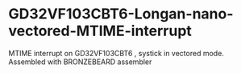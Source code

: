 # GD32VF103CBT6-Longan-nano-vectored-MTIME-interrupt
MTIME interrupt on GD32VF103CBT6 , systick in vectored mode. Assembled with BRONZEBEARD  assembler 
